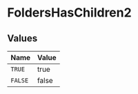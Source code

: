 # FoldersHasChildren2


## Values

| Name    | Value   |
| ------- | ------- |
| `TRUE`  | true    |
| `FALSE` | false   |